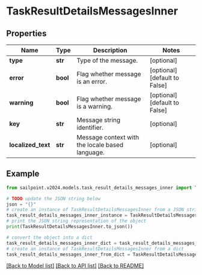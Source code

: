 # TaskResultDetailsMessagesInner


## Properties

Name | Type | Description | Notes
------------ | ------------- | ------------- | -------------
**type** | **str** | Type of the message. | [optional] 
**error** | **bool** | Flag whether message is an error. | [optional] [default to False]
**warning** | **bool** | Flag whether message is a warning. | [optional] [default to False]
**key** | **str** | Message string identifier. | [optional] 
**localized_text** | **str** | Message context with the locale based language. | [optional] 

## Example

```python
from sailpoint.v2024.models.task_result_details_messages_inner import TaskResultDetailsMessagesInner

# TODO update the JSON string below
json = "{}"
# create an instance of TaskResultDetailsMessagesInner from a JSON string
task_result_details_messages_inner_instance = TaskResultDetailsMessagesInner.from_json(json)
# print the JSON string representation of the object
print(TaskResultDetailsMessagesInner.to_json())

# convert the object into a dict
task_result_details_messages_inner_dict = task_result_details_messages_inner_instance.to_dict()
# create an instance of TaskResultDetailsMessagesInner from a dict
task_result_details_messages_inner_from_dict = TaskResultDetailsMessagesInner.from_dict(task_result_details_messages_inner_dict)
```
[[Back to Model list]](../README.md#documentation-for-models) [[Back to API list]](../README.md#documentation-for-api-endpoints) [[Back to README]](../README.md)


